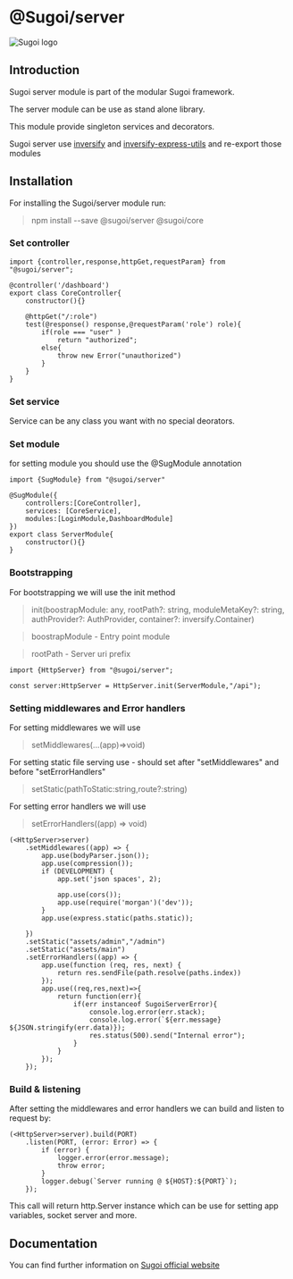 # @Sugoi/server

![Sugoi logo](https://sugoijs.com/assets/logo_inverse.png)


## Introduction
Sugoi server module is part of the modular Sugoi framework.

The server module can be use as stand alone library.

This module provide singleton services and decorators.

Sugoi server use [inversify](https://www.npmjs.com/package/inversify) and [inversify-express-utils](https://www.npmjs.com/package/inversify-express-utils) and re-export those modules

## Installation

 For installing the Sugoi/server module run:
> npm install --save @sugoi/server @sugoi/core


### Set controller

    import {controller,response,httpGet,requestParam} from "@sugoi/server";

    @controller('/dashboard')
    export class CoreController{
        constructor(){}

        @httpGet("/:role")
        test(@response() response,@requestParam('role') role){
            if(role === "user" )
                return "authorized";
            else{
                throw new Error("unauthorized")
            }
        }
    }

### Set service
 Service can be any class you want with no special deorators.

### Set module
  for setting module you should use the @SugModule annotation

    import {SugModule} from "@sugoi/server"

    @SugModule({
        controllers:[CoreController],
        services: [CoreService],
        modules:[LoginModule,DashboardModule]
    })
    export class ServerModule{
        constructor(){}
    }

### Bootstrapping
For bootstrapping we will use the init method
> init(boostrapModule: any, rootPath?: string, moduleMetaKey?: string, authProvider?: AuthProvider, container?: inversify.Container)

> boostrapModule - Entry point module

> rootPath - Server uri prefix

    import {HttpServer} from "@sugoi/server";

    const server:HttpServer = HttpServer.init(ServerModule,"/api");

### Setting middlewares and Error handlers
For setting middlewares  we will use

>   setMiddlewares(...(app)=>void)

For setting static file serving use -
should set after "setMiddlewares"
and before "setErrorHandlers"

>   setStatic(pathToStatic:string,route?:string)

For setting error handlers we will use

>   setErrorHandlers((app) => void)


    (<HttpServer>server)
        .setMiddlewares((app) => {
            app.use(bodyParser.json());
            app.use(compression());
            if (DEVELOPMENT) {
                app.set('json spaces', 2);

                app.use(cors());
                app.use(require('morgan')('dev'));
            }
            app.use(express.static(paths.static));

        })
        .setStatic("assets/admin","/admin")
        .setStatic("assets/main")
        .setErrorHandlers((app) => {
            app.use(function (req, res, next) {
                return res.sendFile(path.resolve(paths.index))
            });
            app.use((req,res,next)=>{
                return function(err){
                    if(err instanceof SugoiServerError){
                        console.log.error(err.stack);
                        console.log.error(`${err.message} ${JSON.stringify(err.data)});
                        res.status(500).send("Internal error");
                    }
                }
            });
        });

### Build & listening
After setting the middlewares and error handlers we can build and listen to request by:

    (<HttpServer>server).build(PORT)
        .listen(PORT, (error: Error) => {
            if (error) {
                logger.error(error.message);
                throw error;
            }
            logger.debug(`Server running @ ${HOST}:${PORT}`);
        });

This call will return http.Server instance which can be use for setting app variables, socket server and more.

## Documentation

You can find further information on [Sugoi official website](http://www.sugoijs.com)
